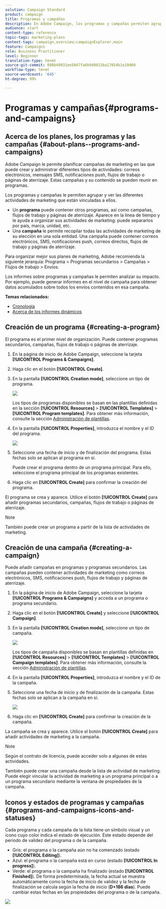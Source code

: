 ```yaml
---
solution: Campaign Standard
product: campaign
title: Programas y campañas
description: En Adobe Campaign, los programas y campañas permiten agrupar y orquestar las diferentes actividades de marketing que están vinculadas a ellos. Los informes sobre programas y campañas le permiten analizar su impacto.
audience: start
content-type: reference
topic-tags: marketing-plans
context-tags: campaign,overview;campaignExplorer,main
feature: Campaigns
role: Business Practitioner
level: Beginner
translation-type: tm+mt
source-git-commit: 088b49931ee5047fa6b949813ba17654b1e10d60
workflow-type: tm+mt
source-wordcount: '645'
ht-degree: 99%

---
```



# Programas y campañas{#programs-and-campaigns}

## Acerca de los planes, los programas y las campañas {#about-plans--programs-and-campaigns}

Adobe Campaign le permite planificar campañas de marketing en las que puede crear y administrar diferentes tipos de actividades: correos electrónicos, mensajes SMS, notificaciones push, flujos de trabajo o páginas de aterrizaje. Estas campañas y su contenido se pueden reunir en programas.

Los programas y campañas le permiten agrupar y ver las diferentes actividades de marketing que están vinculadas a ellos.

* Un **programa** puede contener otros programas, así como campañas, flujos de trabajo y páginas de aterrizaje. Aparece en la línea de tiempo y le ayuda a organizar sus actividades de marketing: puede separarlos por país, marca, unidad, etc.
* Una **campaña** le permite recopilar todas las actividades de marketing de su elección en una sola entidad. Una campaña puede contener correos electrónicos, SMS, notificaciones push, correos directos, flujos de trabajo y páginas de aterrizaje.

Para organizar mejor sus planes de marketing, Adobe recomienda la siguiente jerarquía: Programa > Programas secundarios > Campañas > Flujos de trabajo > Envíos.

Los informes sobre programas y campañas le permiten analizar su impacto. Por ejemplo, puede generar informes en el nivel de campaña para obtener datos acumulados sobre todos los envíos contenidos en esa campaña.

**Temas relacionados:**

* [Cronología](../../start/using/timeline.md)
* [Acerca de los informes dinámicos](../../reporting/using/about-dynamic-reports.md)

## Creación de un programa {#creating-a-program}

El programa es el primer nivel de organización. Puede contener programas secundarios, campañas, flujos de trabajo o páginas de aterrizaje.

1. En la página de inicio de Adobe Campaign, seleccione la tarjeta **[!UICONTROL Programs & Campaigns]**.
1. Haga clic en el botón **[!UICONTROL Create]**.
1. En la pantalla **[!UICONTROL Creation mode]**, seleccione un tipo de programa.

   ![](assets/programs_and_campaigns_2.png)

   Los tipos de programas disponibles se basan en las plantillas definidas en la sección **[!UICONTROL Resources]** > **[!UICONTROL Templates]** > **[!UICONTROL Program templates]**. Para obtener más información, consulte la sección [Administración de plantillas](../../start/using/marketing-activity-templates.md).

1. En la pantalla **[!UICONTROL Properties]**, introduzca el nombre y el ID del programa.

   ![](assets/programs_and_campaigns_3.png)

1. Seleccione una fecha de inicio y de finalización del programa. Estas fechas solo se aplican al programa en sí.

   Puede crear el programa dentro de un programa principal. Para ello, seleccione el programa principal de los programas existentes.

1. Haga clic en **[!UICONTROL Create]** para confirmar la creación del programa.

El programa se crea y aparece. Utilice el botón **[!UICONTROL Create]** para añadir programas secundarios, campañas, flujos de trabajo o páginas de aterrizaje.

>[!NOTE]
>
>También puede crear un programa a partir de la lista de actividades de marketing.

## Creación de una campaña {#creating-a-campaign}

Puede añadir campañas en programas y programas secundarios. Las campañas pueden contener actividades de marketing como correos electrónicos, SMS, notificaciones push, flujos de trabajo y páginas de aterrizaje.

1. En la página de inicio de Adobe Campaign, seleccione la tarjeta **[!UICONTROL Programs & Campaigns]** y acceda a un programa o programa secundario.
1. Haga clic en el botón **[!UICONTROL Create]** y seleccione **[!UICONTROL Campaign]**.
1. En la pantalla **[!UICONTROL Creation mode]**, seleccione un tipo de campaña.

   ![](assets/programs_and_campaigns_7.png)

   Los tipos de campaña disponibles se basan en plantillas definidas en **[!UICONTROL Resources]** > **[!UICONTROL Templates]** > **[!UICONTROL Campaign templates]**. Para obtener más información, consulte la sección [Administración de plantillas](../../start/using/marketing-activity-templates.md).

1. En la pantalla **[!UICONTROL Properties]**, introduzca el nombre y el ID de la campaña.
1. Seleccione una fecha de inicio y de finalización de la campaña. Estas fechas solo se aplican a la campaña en sí.

   ![](assets/programs_and_campaigns_8.png)

1. Haga clic en **[!UICONTROL Create]** para confirmar la creación de la campaña.

La campaña se crea y aparece. Utilice el botón **[!UICONTROL Create]** para añadir actividades de marketing a la campaña.

>[!NOTE]
>
>Según el contrato de licencia, puede acceder solo a algunas de estas actividades.

También puede crear una campaña desde la lista de actividad de marketing. Puede elegir vincular la actividad de marketing a un programa principal o a un programa secundario mediante la ventana de propiedades de la campaña.

## Iconos y estados de programas y campañas {#programs-and-campaigns-icons-and-statuses}

Cada programa y cada campaña de la lista tiene un símbolo visual y un icono cuyo color indica el estado de ejecución. Este estado depende del periodo de validez del programa o de la campaña.

* Gris: el programa o la campaña aún no ha comenzado (estado **[!UICONTROL Editing]**).
* Azul: el programa o la campaña está en curso (estado **[!UICONTROL In progress]**).
* Verde: el programa o la campaña ha finalizado (estado **[!UICONTROL Finished]**). De forma predeterminada, la fecha actual se muestra automáticamente como la fecha de inicio de validez y la fecha de finalización se calcula según la fecha de inicio (**D+186 días**). Puede cambiar estas fechas en las propiedades del programa o de la campaña.

![](assets/programs_and_campaigns.png)


